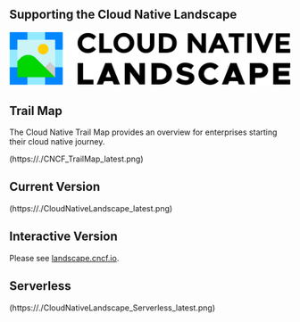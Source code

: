 ## Supporting the Cloud Native Landscape 

![Cloud Native Landscape Logo](https://raw.githubusercontent.com/cncf/artwork/master/other/cncf-landscape/horizontal/color/cncf-landscape-horizontal-color.png)

## Trail Map

The Cloud Native Trail Map provides an overview for enterprises starting their cloud native journey.

(https://./CNCF_TrailMap_latest.png)

## Current Version

(https://./CloudNativeLandscape_latest.png)

## Interactive Version

Please see [landscape.cncf.io](https://landscape.cncf.io).

## Serverless

(https://./CloudNativeLandscape_Serverless_latest.png)

